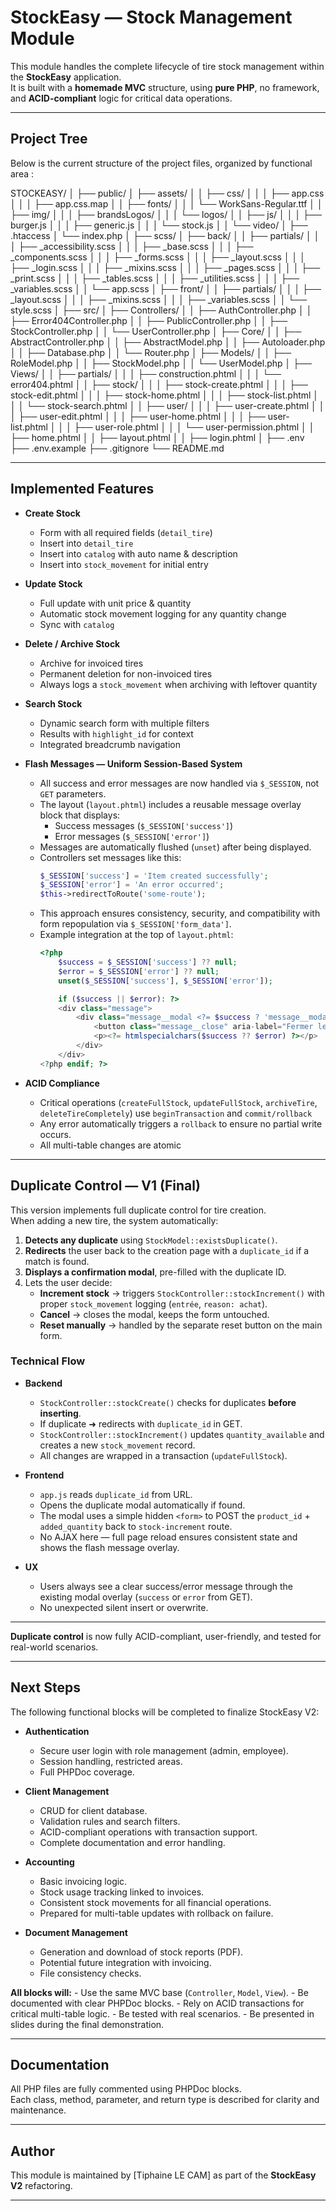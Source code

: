 # StockEasy — Stock Management Module

This module handles the complete lifecycle of tire stock management within the **StockEasy** application.  
It is built with a **homemade MVC** structure, using **pure PHP**, no framework, and **ACID-compliant** logic for critical data operations.

---

## Project Tree

Below is the current structure of the project files, organized by functional area :

STOCKEASY/
│
├── public/
│ ├── assets/
│ │ ├── css/
│ │ │ ├── app.css
│ │ │ ├── app.css.map
│ │ ├── fonts/
│ │ │ └── WorkSans-Regular.ttf
│ │ ├── img/
│ │ │ ├── brandsLogos/
│ │ │ └── logos/
│ │ ├── js/
│ │ │ ├── burger.js
│ │ │ ├── generic.js
│ │ │ └── stock.js
│ │ └── video/
│ ├── .htaccess
│ └── index.php
│
├── scss/
│ ├── back/
│ │ ├── partials/
│ │ │ ├── _accessibility.scss
│ │ │ ├── _base.scss
│ │ │ ├── _components.scss
│ │ │ ├── _forms.scss
│ │ │ ├── _layout.scss
│ │ │ ├── _login.scss
│ │ │ ├── _mixins.scss
│ │ │ ├── _pages.scss
│ │ │ ├── _print.scss
│ │ │ ├── _tables.scss
│ │ │ ├── _utilities.scss
│ │ │ ├── _variables.scss
│ │ └── app.scss
│ ├── front/
│ │ ├── partials/
│ │ │ ├── _layout.scss
│ │ │ ├── _mixins.scss
│ │ │ ├── _variables.scss
│ │ └── style.scss
│
├── src/
│ ├── Controllers/
│ │ ├── AuthController.php
│ │ ├── Error404Controller.php
│ │ ├── PublicController.php
│ │ ├── StockController.php
│ │ └── UserController.php
│ ├── Core/
│ │ ├── AbstractController.php
│ │ ├── AbstractModel.php
│ │ ├── Autoloader.php
│ │ ├── Database.php
│ │ └── Router.php
│ ├── Models/
│ │ ├── RoleModel.php
│ │ ├── StockModel.php
│ │ └── UserModel.php
│ ├── Views/
│ │ ├── partials/
│ │ │ ├── construction.phtml
│ │ │ └── error404.phtml
│ │ ├── stock/
│ │ │ ├── stock-create.phtml
│ │ │ ├── stock-edit.phtml
│ │ │ ├── stock-home.phtml
│ │ │ ├── stock-list.phtml
│ │ │ └── stock-search.phtml
│ │ ├── user/
│ │ │ ├── user-create.phtml
│ │ │ ├── user-edit.phtml
│ │ │ ├── user-home.phtml
│ │ │ ├── user-list.phtml
│ │ │ ├── user-role.phtml
│ │ │ └── user-permission.phtml
│ │ ├── home.phtml
│ │ ├── layout.phtml
│ │ ├── login.phtml
│
├── .env
├── .env.example
├── .gitignore
└── README.md

---

## Implemented Features

- **Create Stock**
    - Form with all required fields (`detail_tire`)
    - Insert into `detail_tire`
    - Insert into `catalog` with auto name & description
    - Insert into `stock_movement` for initial entry

- **Update Stock**
    - Full update with unit price & quantity
    - Automatic stock movement logging for any quantity change
    - Sync with `catalog`

- **Delete / Archive Stock**
    - Archive for invoiced tires
    - Permanent deletion for non-invoiced tires
    - Always logs a `stock_movement` when archiving with leftover quantity

- **Search Stock**
    - Dynamic search form with multiple filters
    - Results with `highlight_id` for context
    - Integrated breadcrumb navigation

- **Flash Messages — Uniform Session-Based System**
    - All success and error messages are now handled via `$_SESSION`, not `GET` parameters.
    - The layout (`layout.phtml`) includes a reusable message overlay block that displays:
        - Success messages (`$_SESSION['success']`)
        - Error messages (`$_SESSION['error']`)
    - Messages are automatically flushed (`unset`) after being displayed.
    - Controllers set messages like this:
        ```php
        $_SESSION['success'] = 'Item created successfully';
        $_SESSION['error'] = 'An error occurred';
        $this->redirectToRoute('some-route');
        ```
    - This approach ensures consistency, security, and compatibility with form repopulation via `$_SESSION['form_data']`.
    - Example integration at the top of `layout.phtml`:
        ```php
        <?php
            $success = $_SESSION['success'] ?? null;
            $error = $_SESSION['error'] ?? null;
            unset($_SESSION['success'], $_SESSION['error']);

            if ($success || $error): ?>
            <div class="message">
                <div class="message__modal <?= $success ? 'message__modal--success' : 'message__modal--error' ?>" role="alert" aria-live="assertive">
                    <button class="message__close" aria-label="Fermer le message">&times;</button>
                    <p><?= htmlspecialchars($success ?? $error) ?></p>
                </div>
            </div>
        <?php endif; ?>
        ```

- **ACID Compliance**
    - Critical operations (`createFullStock`, `updateFullStock`, `archiveTire`, `deleteTireCompletely`) use `beginTransaction` and `commit/rollback`
    - Any error automatically triggers a `rollback` to ensure no partial write occurs.
    - All multi-table changes are atomic

---

## Duplicate Control — V1 (Final)

This version implements full duplicate control for tire creation.  
When adding a new tire, the system automatically:

1. **Detects any duplicate** using `StockModel::existsDuplicate()`.  
2. **Redirects** the user back to the creation page with a `duplicate_id` if a match is found.  
3. **Displays a confirmation modal**, pre-filled with the duplicate ID.  
4. Lets the user decide:
    - **Increment stock** → triggers `StockController::stockIncrement()` with proper `stock_movement` logging (`entrée`, `reason: achat`).
    - **Cancel** → closes the modal, keeps the form untouched.
    - **Reset manually** → handled by the separate reset button on the main form.

### Technical Flow

- **Backend**
    - `StockController::stockCreate()` checks for duplicates **before inserting**.
    - If duplicate ➜ redirects with `duplicate_id` in GET.
    - `StockController::stockIncrement()` updates `quantity_available` and creates a new `stock_movement` record.
    - All changes are wrapped in a transaction (`updateFullStock`).

- **Frontend**
    - `app.js` reads `duplicate_id` from URL.
    - Opens the duplicate modal automatically if found.
    - The modal uses a simple hidden `<form>` to POST the `product_id` + `added_quantity` back to `stock-increment` route.
    - No AJAX here — full page reload ensures consistent state and shows the flash message overlay.

- **UX**
    - Users always see a clear success/error message through the existing modal overlay (`success` or `error` from GET).
    - No unexpected silent insert or overwrite.

---

**Duplicate control** is now fully ACID-compliant, user-friendly, and tested for real-world scenarios.

---

## Next Steps

The following functional blocks will be completed to finalize StockEasy V2:

- **Authentication**
    - Secure user login with role management (admin, employee).
    - Session handling, restricted areas.
    - Full PHPDoc coverage.

- **Client Management**
    - CRUD for client database.
    - Validation rules and search filters.
    - ACID-compliant operations with transaction support.
    - Complete documentation and error handling.

- **Accounting**
    - Basic invoicing logic.
    - Stock usage tracking linked to invoices.
    - Consistent stock movements for all financial operations.
    - Prepared for multi-table updates with rollback on failure.

- **Document Management**
    - Generation and download of stock reports (PDF).
    - Potential future integration with invoicing.
    - File consistency checks.

**All blocks will:**
    - Use the same MVC base (`Controller`, `Model`, `View`).
    - Be documented with clear PHPDoc blocks.
    - Rely on ACID transactions for critical multi-table logic.
    - Be tested with real scenarios.
    - Be presented in slides during the final demonstration.

---

## Documentation

All PHP files are fully commented using PHPDoc blocks.  
Each class, method, parameter, and return type is described for clarity and maintenance.

---

## Author

This module is maintained by [Tiphaine LE CAM] as part of the **StockEasy V2** refactoring.

---
